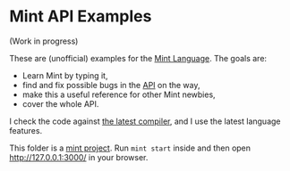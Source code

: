 # Mint API Examples

(Work in progress)

These are (unofficial) examples for the [Mint Language](https://mint-lang.com/). The goals are:

* Learn Mint by typing it,
* find and fix possible bugs in the [API](https://github.com/mint-lang/mint/tree/master/core/source) on the way,
* make this a useful reference for other Mint newbies,
* cover the whole API.

I check the code against [the latest compiler](https://mint-lang.com/install), and I use the latest language features.

This folder is a [mint project](https://mint-lang.com/guide/getting-started/using-the-cli). Run `mint start` inside and then open http://127.0.0.1:3000/ in your browser.